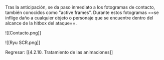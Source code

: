 
Tras la anticipación, se da paso inmediato a los fotogramas de contacto, también conocidos como "active frames". Durante estos fotogramas ==se inflige daño a cualquier objeto o personaje que se encuentre dentro del alcance de la hitbox del ataque==.

![[Contacto.png]]

![[Ryu SCR.png]]


Regresar: [[4.2.10. Tratamiento de las animaciones]]